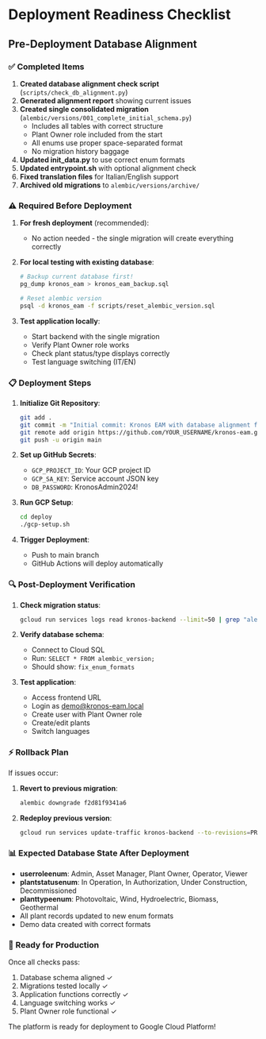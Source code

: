 # Deployment Readiness Checklist

## Pre-Deployment Database Alignment

### ✅ Completed Items
1. **Created database alignment check script** (`scripts/check_db_alignment.py`)
2. **Generated alignment report** showing current issues
3. **Created single consolidated migration** (`alembic/versions/001_complete_initial_schema.py`)
   - Includes all tables with correct structure
   - Plant Owner role included from the start
   - All enums use proper space-separated format
   - No migration history baggage
4. **Updated init_data.py** to use correct enum formats
5. **Updated entrypoint.sh** with optional alignment check
6. **Fixed translation files** for Italian/English support
7. **Archived old migrations** to `alembic/versions/archive/`

### ⚠️ Required Before Deployment

1. **For fresh deployment** (recommended):
   - No action needed - the single migration will create everything correctly
   
2. **For local testing with existing database**:
   ```bash
   # Backup current database first!
   pg_dump kronos_eam > kronos_eam_backup.sql
   
   # Reset alembic version
   psql -d kronos_eam -f scripts/reset_alembic_version.sql
   ```

3. **Test application locally**:
   - Start backend with the single migration
   - Verify Plant Owner role works
   - Check plant status/type displays correctly
   - Test language switching (IT/EN)

### 📋 Deployment Steps

1. **Initialize Git Repository**:
   ```bash
   git add .
   git commit -m "Initial commit: Kronos EAM with database alignment fixes"
   git remote add origin https://github.com/YOUR_USERNAME/kronos-eam.git
   git push -u origin main
   ```

2. **Set up GitHub Secrets**:
   - `GCP_PROJECT_ID`: Your GCP project ID
   - `GCP_SA_KEY`: Service account JSON key
   - `DB_PASSWORD`: KronosAdmin2024!

3. **Run GCP Setup**:
   ```bash
   cd deploy
   ./gcp-setup.sh
   ```

4. **Trigger Deployment**:
   - Push to main branch
   - GitHub Actions will deploy automatically

### 🔍 Post-Deployment Verification

1. **Check migration status**:
   ```bash
   gcloud run services logs read kronos-backend --limit=50 | grep "alembic"
   ```

2. **Verify database schema**:
   - Connect to Cloud SQL
   - Run: `SELECT * FROM alembic_version;`
   - Should show: `fix_enum_formats`

3. **Test application**:
   - Access frontend URL
   - Login as demo@kronos-eam.local
   - Create user with Plant Owner role
   - Create/edit plants
   - Switch languages

### ⚡ Rollback Plan

If issues occur:

1. **Revert to previous migration**:
   ```bash
   alembic downgrade f2d81f9341a6
   ```

2. **Redeploy previous version**:
   ```bash
   gcloud run services update-traffic kronos-backend --to-revisions=PREVIOUS_REVISION=100
   ```

### 📊 Expected Database State After Deployment

- **userroleenum**: Admin, Asset Manager, Plant Owner, Operator, Viewer
- **plantstatusenum**: In Operation, In Authorization, Under Construction, Decommissioned
- **planttypeenum**: Photovoltaic, Wind, Hydroelectric, Biomass, Geothermal
- All plant records updated to new enum formats
- Demo data created with correct formats

### 🚀 Ready for Production

Once all checks pass:
1. Database schema aligned ✓
2. Migrations tested locally ✓
3. Application functions correctly ✓
4. Language switching works ✓
5. Plant Owner role functional ✓

The platform is ready for deployment to Google Cloud Platform!